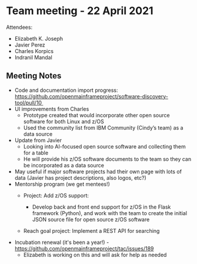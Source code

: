 # Team meeting - 22 April 2021

Attendees:
 - Elizabeth K. Joseph
 - Javier Perez
 - Charles Korpics
 - Indranil Mandal

## Meeting Notes

 - Code and documentation import progress: https://github.com/openmainframeproject/software-discovery-tool/pull/10 
 - UI improvements from Charles
   - Prototype created that would incorporate other open source software for both Linux and z/OS
   - Used the community list from IBM Community (Cindy’s team) as a data source
 - Update from Javier
   - Looking into AI-focused open source software and collecting them for a table
   - He will provide his z/OS software documents to the team so they can be incorporated as a data source
 - May useful if major software projects had their own page with lots of data (Javier has project descriptions, also logos, etc?)
 - Mentorship program (we get mentees!)
   - Project: Add z/OS support:
     - Develop back and front end support for z/OS in the Flask framework (Python), and work with the team to create the initial JSON source file for open source z/OS software

   - Reach goal project: Implement a REST API for searching
 - Incubation renewal (it's been a year!) - https://github.com/openmainframeproject/tac/issues/189
   - Elizabeth is working on this and will ask for help as needed
